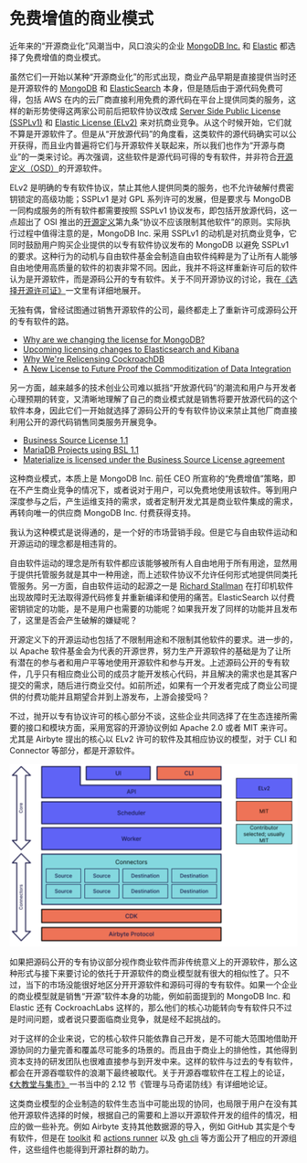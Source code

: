 # 免费增值的商业模式

近年来的“开源商业化”风潮当中，风口浪尖的企业 [MongoDB Inc.](https://www.mongodb.com/) 和 [Elastic](https://www.elastic.co/) 都选择了免费增值的商业模式。

虽然它们一开始以某种“开源商业化”的形式出现，商业产品早期是直接提供当时还是开源软件的 [MongoDB](https://github.com/mongodb/mongo) 和 [ElasticSearch](https://github.com/elastic/elasticsearch) 本身，但是随后由于源代码免费可得，包括 AWS 在内的云厂商直接利用免费的源代码在平台上提供同类的服务，这样的新形势使得这两家公司前后把软件协议改成 [Server Side Public License (SSPLv1)](https://www.mongodb.com/licensing/server-side-public-license) 和 [Elastic License (ELv2)](https://www.elastic.co/licensing/elastic-license) 来对抗商业竞争。从这个时候开始，它们就不算是开源软件了。但是从“开放源代码”的角度看，这类软件的源代码确实可以公开获得，而且业内普遍将它们与开源软件关联起来，所以我们也作为“开源与商业”的一类来讨论。再次强调，这些软件是源代码可得的专有软件，并非符合[开源定义（OSD）](https://opensource.org/osd-annotated)的开源软件。

ELv2 是明确的专有软件协议，禁止其他人提供同类的服务，也不允许破解付费密钥锁定的高级功能；SSPLv1 是对 GPL 系列许可的发展，但是要求与 MongoDB 一同构成服务的所有软件都需要按照 SSPLv1 协议发布，即包括开放源代码，这一点超出了 OSI 推出的[开源定义](https://opensource.org/osd)第九条“协议不应该限制其他软件”的原则。实际执行过程中值得注意的是，MongoDB Inc. 采用 SSPLv1 的动机是对抗商业竞争，它同时鼓励用户购买企业提供的以专有软件协议发布的 MongoDB 以避免 SSPLv1 的要求。这种行为的动机与自由软件基金会制造自由软件纯粹是为了让所有人能够自由地使用高质量的软件的初衷非常不同。因此，我并不将这样重新许可后的软件认为是开源软件，而是源码公开的专有软件。关于不同开源协议的讨论，我在[《选择开源许可证》](https://mp.weixin.qq.com/s/6a5MsWcTn9PUAT4WJPhVcg)一文里有详细地展开。

无独有偶，曾经试图通过销售开源软件的公司，最终都走上了重新许可成源码公开的专有软件的路。

* [Why are we changing the license for MongoDB?](https://www.mongodb.com/licensing/server-side-public-license/faq)
* [Upcoming licensing changes to Elasticsearch and Kibana](https://www.elastic.co/blog/licensing-change)
* [Why We're Relicensing CockroachDB](https://www.cockroachlabs.com/blog/oss-relicensing-cockroachdb/)
* [A New License to Future Proof the Commoditization of Data Integration](https://airbyte.com/blog/a-new-license-to-future-proof-the-commoditization-of-data-integration)

另一方面，越来越多的技术创业公司难以抵挡“开放源代码”的潮流和用户与开发者心理预期的转变，又清晰地理解了自己的商业模式就是销售将要开放源代码的这个软件本身，因此它们一开始就选择了源码公开的专有软件协议来禁止其他厂商直接利用公开的源代码销售同类服务开展竞争。

* [Business Source License 1.1](https://mariadb.com/bsl11/)
* [MariaDB Projects using BSL 1.1](https://mariadb.com/projects-using-bsl-11/)
* [Materialize is licensed under the Business Source License agreement](https://github.com/MaterializeInc/materialize/blob/main/LICENSE)

这种商业模式，本质上是 MongoDB Inc. 前任 CEO 所宣称的“免费增值”策略，即在不产生商业竞争的情况下，或者说对于用户，可以免费地使用该软件。等到用户深度参与之后，产生运维支持的需求，或者定制开发尤其是商业软件集成的需求，再转向唯一的供应商 MongoDB Inc. 付费获得支持。

我认为这种模式是说得通的，是一个好的市场营销手段。但是它与自由软件运动和开源运动的理念都是相违背的。

自由软件运动的理念是所有软件都应该能够被所有人自由地用于所有用途，显然用于提供托管服务就是其中一种用途，而上述软件协议不允许任何形式地提供同类托管服务。另一方面，自由软件运动的起源之一是 [Richard Stallman](https://stallman.org/) 在打印机软件出现故障时无法取得源代码修复并重新编译和使用的痛苦。ElasticSearch 以付费密钥锁定的功能，是不是用户也需要的功能呢？如果我开发了同样的功能并且发布了，这里是否会产生破解的嫌疑呢？

开源定义下的开源运动也包括了不限制用途和不限制其他软件的要求。进一步的，以 Apache 软件基金会为代表的开源世界，努力生产开源软件的基础是为了让所有潜在的参与者和用户平等地使用开源软件和参与开发。上述源码公开的专有软件，几乎只有相应商业公司的成员才能开发核心代码，并且解决的需求也是其客户提交的需求，随后进行商业交付。如前所述，如果有一个开发者完成了商业公司提供的付费功能并且期望合并到上游发布，上游会接受吗？

不过，抛开以专有协议许可的核心部分不谈，这些企业共同选择了在生态连接所需要的接口和模块方面，采用宽容的开源协议例如 Apache 2.0 或者 MIT 来许可。尤其是 Airbyte 提出的核心以 ELv2 许可的软件及其相应协议的模型，对于 CLI 和 Connector 等部分，都是开源软件。

![Airbyte 的软件协议模型](assets/airbyte-components-license-model.png)

如果把源码公开的专有协议部分视作商业软件而非传统意义上的开源软件，那么这种形式与接下来要讨论的依托于开源软件的商业模型就有很大的相似性了。只不过，当下的市场没能很好地区分开开源软件和源码可得的专有软件。如果一个企业的商业模型就是销售“开源”软件本身的功能，例如前面提到的 MongoDB Inc. 和 Elastic 还有 CockroachLabs 这样的，那么他们的核心功能转向专有软件只不过是时间问题，或者说只要面临商业竞争，就是经不起挑战的。

对于这样的企业来说，它的核心软件只能依靠自己开发，是不可能大范围地借助开源协同的力量完善和覆盖尽可能多的场景的。而且由于商业上的排他性，其他得到资本支持的研发团队也很难直接参与到开发中来。这样的软件与过去的专有软件，都会在开源吞噬软件的浪潮下最终被取代。关于开源吞噬软件在工程上的论证，[《大教堂与集市》](https://book.douban.com/subject/25881855/)一书当中的 2.12 节《管理与马奇诺防线》有详细地论证。

这类商业模型的企业制造的软件生态当中可能出现的协同，也局限于用户在没有其他开源软件选择的时候，根据自己的需要和上游以开源软件开发的组件的情况，相应的做一些补充。例如 Airbyte 支持其他数据源的导入，例如 GitHub 其实是个专有软件，但是在 [toolkit](https://github.com/octokit/) 和 [actions runner](https://github.com/actions/) 以及 [gh cli](https://github.com/cli) 等方面公开了相应的开源组件，这些组件也能得到开源社群的助力。
